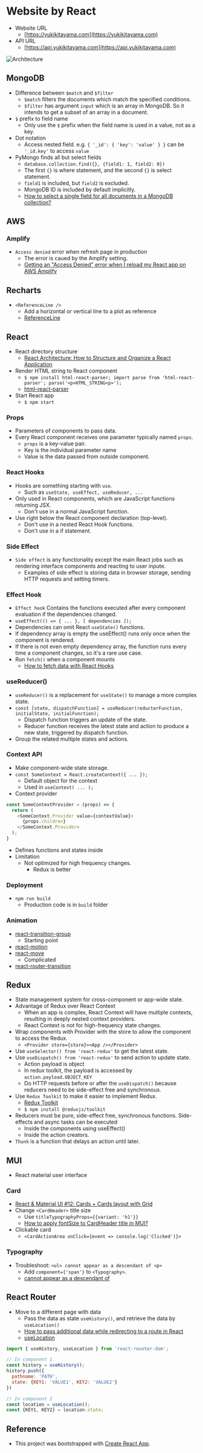 # Website by React

- Website URL
  - [https://yukikitayama.com](https://yukikitayama.com)
- API URL
  - [https://api.yukikitayama.com](https://api.yukikitayama.com)

![Architecture](https://github.com/yukikitayama/website-react/blob/main/src/assets/website_react_architecture.png)

## MongoDB

- Difference between `$match` and `$filter`
  - `$match` filters the documents which match the specified conditions.
  - `$filter` has argument `input` which is an array in MongoDB. So it intends to get a subset of an array in a document.
- `$` prefix to field name 
  - Only use the `$` prefix when the field name is used in a value, not as a key.
- Dot notation
  - Access nested field. e.g. `{ '_id': { 'key': 'value' } }` can be `'_id.key'` to access `value`
- PyMongo finds all but select fields
  - `database.collection.find({}, {field1: 1, field2: 0})`
  - The first `{}` is where statement, and the second `{}` is select statement.
  - `field1` is included, but `field2` is excluded.
  - MongoDB ID is included by default implicitly.
  - [How to select a single field for all documents in a MongoDB collection?](https://stackoverflow.com/questions/25589113/how-to-select-a-single-field-for-all-documents-in-a-mongodb-collection)

## AWS

### Amplify

- `Access denied` error when refresh page in production
  - The error is caued by the Amplify setting.
  - [Getting an "Access Denied" error when I reload my React app on AWS Amplify](https://stackoverflow.com/questions/63025997/getting-an-access-denied-error-when-i-reload-my-react-app-on-aws-amplify)

## Recharts

- `<ReferenceLine />`
  - Add a horizontal or vertical line to a plot as reference
  - [ReferenceLine](https://recharts.org/en-US/api/ReferenceLine)

## React

- React directory structure
  - [React Architecture: How to Structure and Organize a React Application](https://www.taniarascia.com/react-architecture-directory-structure/)
- Render HTML string to React component
  - `$ npm install html-react-parser; import parse from 'html-react-parser'; parse('<p>HTML_STRING<p>');`
  - [html-react-parser](https://github.com/remarkablemark/html-react-parser)
- Start React app
  - `$ npm start`

### Props

- Parameters of components to pass data.
- Every React component receives one parameter typically named `props`.
  - `props` is a key-value pair.
  - Key is the individual parameter name
  - Value is the data passed from outside component.

### React Hooks

- Hooks are something starting with `use`.
  - Such as `useState, useEffect, useReducer, ...`
- Only used in React components, which are JavaScript functions returning JSX.
  - Don't use in a normal JavaScript function.
- Use right below the React component declaration (top-level).
  - Don't use in a nested React Hook functions.
  - Don't use in a if statement.

### Side Effect

- `Side effect` is any functionality except the main React jobs such as rendering interface components and reacting to user inpute.
  - Examples of side effect is storing data in browser storage, sending HTTP requests and setting timers.

### Effect Hook

- `Effect hook` Contains the functions executed after every component evaluation if the dependencies changed.
- `useEffect(() => { ... }, [ dependencies ]);`
- Dependencies can omit React `useState()` functions.
- If dependency array is empty the useEffect() runs only once when the component is rendered.
- If there is not even empty dependency array, the function runs every time a component changes, so it's a rare use case.
- Run `fetch()` when a component mounts
  - [How to fetch data with React Hooks](https://www.robinwieruch.de/react-hooks-fetch-data/)

### useReducer()

- `useReducer()` is a replacement for `useState()` to manage a more complex state.
- `const [state, dispatchFunction] = useReducer(reducterFunction, initialState, initialFunction);`
  - Dispatch function triggers an update of the state.
  - Reducer function receives the latest state and action to produce a new state, triggered by dispatch function.
- Group the related multiple states and actions.

### Context API

- Make component-wide state storage.
- `const SomeContext = React.createContext({ ... });`
  - Default object for the context
  - Used in `useContext( ... );`
- Context provider
```javascript
const SomeContextProvider = (props) => {
  return (
    <SomeContext.Provider value={contextValue}>
      {props.children}
    </SomeContext.Provider>
  );
}
```
  - Defines functions and states inside
- Limitation
  - Not optimized for high frequency changes.
    - Redux is better

### Deployment

- `npm run build`
  - Production code is in `build` folder

### Animation

- [react-transition-group](https://github.com/reactjs/react-transition-group)
  - Starting point
- [react-motion](https://github.com/chenglou/react-motion)
- [react-move](https://github.com/sghall/react-move)
  - Complicated
- [react-router-transition](https://github.com/maisano/react-router-transition)

## Redux

- State management system for cross-component or app-wide state.
- Advantage of Redux over React Context
  - When an app is complex, React Context will have multiple contexts, resulting in deeply nested context providers.
  - React Context is not for high-frequency state changes.
- Wrap components with Provider with the store to allow the component to access the Redux.
  - `<Provider store={store}><App /></Provider>`
- Use `useSelector() from 'react-redux'` to get the latest state.
- Use `useDispatch() from 'react-redux'` to send action to update state.
  - Action payload is object
  - In redux toolkit, the payload is accessed by `action.payload.OBJECT_KEY`
  - Do HTTP requests before or after the `useDispatch()` because reducers need to be side-effect free and synchronous.
- Use `Redux Toolkit` to make it easier to implement Redux.
  - [Redux Toolkit](https://redux-toolkit.js.org/)
  - `$ npm install @reduxjs/toolkit`
- Reducers must be pure, side-effect free, synchronous functions. Side-effects and async tasks can be executed
  - Inside the components using useEffect()
  - Inside the action creators.
- `Thunk` is a function that delays an action until later.

## MUI

- React material user interface

### Card

- [React & Material UI #12: Cards + Cards layout with Grid](https://www.youtube.com/watch?v=UNCq01LNNrg)
- Change `<CardHeader>` title size
  - Use `titleTypographyProps={{variant: 'h1'}}`
  - [How to apply fontSize to CardHeader title in MUI?](https://stackoverflow.com/questions/55618721/how-to-apply-fontsize-to-cardheader-title-in-mui)
- Clickable card
  - `<CardActionArea onClick={event => console.log('Clicked')}>`

### Typography

- Troubleshoot: `<ul> cannot appear as a descendant of <p>`
  - Add `component={'span'}` to `<Typography>`.
  - [<div> cannot appear as a descendant of <p>](https://stackoverflow.com/questions/41928567/div-cannot-appear-as-a-descendant-of-p)

## React Router

- Move to a different page with data
  - Pass the data as state `useHistory()`, and retrieve the data by `useLocation()`
  - [How to pass additional data while redirecting to a route in React](https://levelup.gitconnected.com/how-to-pass-additional-data-while-redirecting-to-different-route-f7bf5f95d48c)
  - [useLocation](https://v5.reactrouter.com/web/api/Hooks/uselocation)

```JavaScript
import { useHistory, useLocation } from 'react-rounter-dom';

// In component 1
const history = useHistory();
history.push({
  pathname: 'PATH',
  state: {KEY1: 'VALUE1', KEY2: 'VALUE2'}
})

// In component 2
const location = useLocation();
const {KEY1, KEY2} = location.state;
``` 

## Reference

- This project was bootstrapped with [Create React App](https://github.com/facebook/create-react-app).
